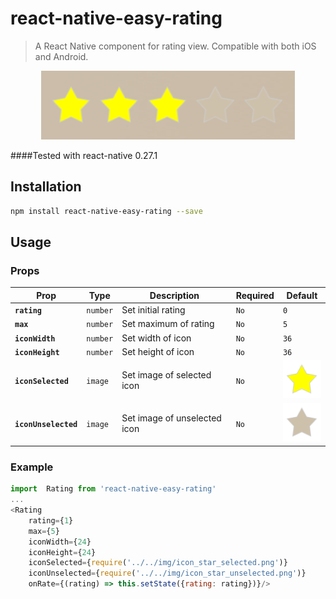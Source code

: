 # react-native-easy-rating

> A React Native component for rating view. Compatible with both iOS and Android.
<p align="center">
  <img src="./assets/demo_image_1.png"/>
</p>

####Tested with react-native 0.27.1

## Installation

```sh
npm install react-native-easy-rating --save
```


## Usage

### Props

| Prop | Type | Description | Required | Default |
|---|---|---|---|---|
|**`rating`**|`number`|Set initial rating|`No`|`0`|
|**`max`**|`number`|Set maximum of rating|`No`|`5`|
|**`iconWidth`**|`number`|Set width of icon|`No`|`36`|
|**`iconHeight`**|`number`|Set height of icon|`No`|`36`|
|**`iconSelected`**|`image`|Set image of selected icon|`No`|<img src="./images/icon_star_selected.png"/>|
|**`iconUnselected`**|`image`|Set image of unselected icon|`No`|<img src="./images/icon_star_unselected.png"/>|

### Example

```js
import  Rating from 'react-native-easy-rating'
...
<Rating
    rating={1}
    max={5}
    iconWidth={24}
    iconHeight={24}
    iconSelected={require('../../img/icon_star_selected.png')}
    iconUnselected={require('../../img/icon_star_unselected.png')}
    onRate={(rating) => this.setState({rating: rating})}/>
```
